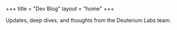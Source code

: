 +++
title = "Dev Blog"
layout = "home"
+++

Updates, deep dives, and thoughts from the Deuterium Labs team.
